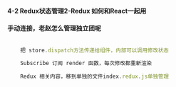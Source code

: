 #### 4-2 Redux状态管理2-Redux 如何和React一起用#### 手动连接，老赵怎么管理独立团呢```jsx harmony        把 store.dispatch方法传递给组件，内部可以调用修改状态        Subscribe 订阅 render 函数，每次修改都重新渲染        Redux 相关内容，移到单独的文件index.redux.js单独管理```